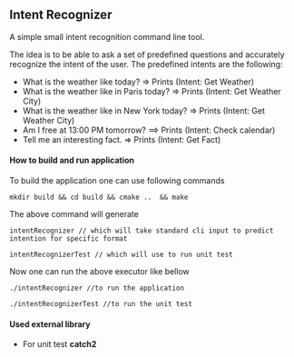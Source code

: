 ## Intent Recognizer
A simple small intent recognition command line tool.

The idea is to be able to ask a set of predefined questions and accurately recognize the intent of the user. The predefined intents are the following:
* What is the weather like today? => Prints (Intent: Get Weather)
* What is the weather like in Paris today? => Prints (Intent: Get Weather City)
* What is the weather like in New York today? => Prints (Intent: Get Weather City)
* Am I free at 13:00 PM tomorrow? ==> Prints (Intent: Check calendar)
* Tell me an interesting fact. => Prints (Intent: Get Fact)

#### How to build and run application
To build the application one can use following commands

```shell
mkdir build && cd build && cmake ..  && make
```

The above command will generate 

```shell
intentRecognizer // which will take standard cli input to predict intention for specific format

intentRecognizerTest // which will use to run unit test
```

Now one can run the above executor like bellow
```shell
./intentRecognizer //to run the application

./intentRecognizerTest //to run the unit test
```

#### Used external library
- For unit test **catch2** 
